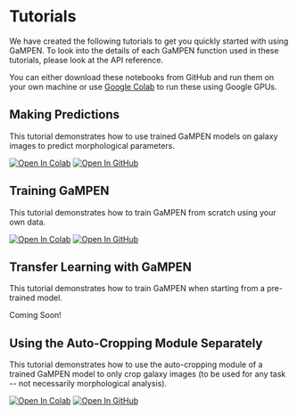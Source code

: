 # Tutorials

We have created the following tutorials to get you quickly started with using GaMPEN. To look into the details of each GaMPEN function used in these tutorials, please look at the API reference.

You can either download these notebooks from GitHub and run them on your own machine or use [Google Colab](https://colab.research.google.com/) to run these using Google GPUs. 

## Making Predictions

This tutorial demonstrates how to use trained GaMPEN models on galaxy images to predict morphological parameters.

[![Open In Colab](https://colab.research.google.com/assets/colab-badge.svg)](https://colab.research.google.com/github/aritraghsh09/GaMPEN/blob/master/tutorials/Making_predictions_tutorial.ipynb)
[![Open In GitHub](https://img.shields.io/badge/|%20-Open%20in%20GitHub-informational?logo=github)](https://github.com/aritraghsh09/GaMPEN/blob/master/tutorials/Making_predictions_tutorial.ipynb)

## Training GaMPEN 

This tutorial demonstrates how to train GaMPEN from scratch using your own data. 

[![Open In Colab](https://colab.research.google.com/assets/colab-badge.svg)](https://colab.research.google.com/github/aritraghsh09/GaMPEN/blob/master/tutorials/Training_and_Inference_tutorial.ipynb)
[![Open In GitHub](https://img.shields.io/badge/|%20-Open%20in%20GitHub-informational?logo=github)](https://github.com/aritraghsh09/GaMPEN/blob/master/tutorials/Training_and_Inference_tutorial.ipynb)

## Transfer Learning with GaMPEN 

This tutorial demonstrates how to train GaMPEN when starting from a pre-trained model.

Coming Soon! 


## Using the Auto-Cropping Module Separately

This tutorial demonstrates how to use the auto-cropping module of a trained GaMPEN model to only crop galaxy images (to be used for any task -- not necessarily morphological analysis).

[![Open In Colab](https://colab.research.google.com/assets/colab-badge.svg)](https://colab.research.google.com/github/aritraghsh09/GaMPEN/blob/master/tutorials/Autocropping.ipynb)
[![Open In GitHub](https://img.shields.io/badge/|%20-Open%20in%20GitHub-informational?logo=github)](https://github.com/aritraghsh09/GaMPEN/blob/master/tutorials/Autocropping.ipynb)


